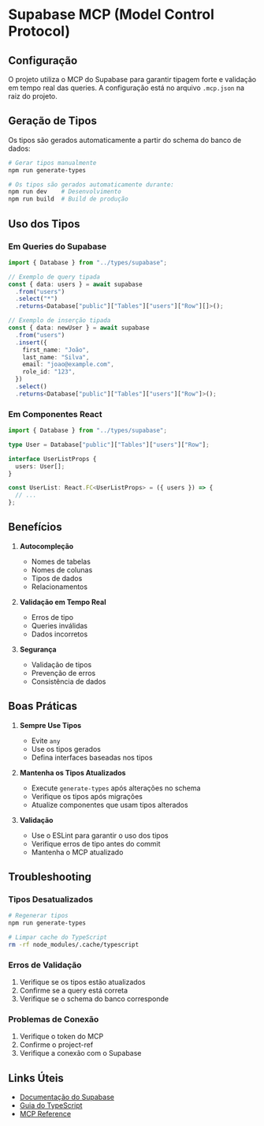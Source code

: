 # Supabase MCP (Model Control Protocol)

## Configuração

O projeto utiliza o MCP do Supabase para garantir tipagem forte e validação em tempo real das queries. A configuração está no arquivo `.mcp.json` na raiz do projeto.

## Geração de Tipos

Os tipos são gerados automaticamente a partir do schema do banco de dados:

```bash
# Gerar tipos manualmente
npm run generate-types

# Os tipos são gerados automaticamente durante:
npm run dev    # Desenvolvimento
npm run build  # Build de produção
```

## Uso dos Tipos

### Em Queries do Supabase

```typescript
import { Database } from "../types/supabase";

// Exemplo de query tipada
const { data: users } = await supabase
  .from("users")
  .select("*")
  .returns<Database["public"]["Tables"]["users"]["Row"][]>();

// Exemplo de inserção tipada
const { data: newUser } = await supabase
  .from("users")
  .insert({
    first_name: "João",
    last_name: "Silva",
    email: "joao@example.com",
    role_id: "123",
  })
  .select()
  .returns<Database["public"]["Tables"]["users"]["Row"]>();
```

### Em Componentes React

```typescript
import { Database } from "../types/supabase";

type User = Database["public"]["Tables"]["users"]["Row"];

interface UserListProps {
  users: User[];
}

const UserList: React.FC<UserListProps> = ({ users }) => {
  // ...
};
```

## Benefícios

1. **Autocompleção**
   - Nomes de tabelas
   - Nomes de colunas
   - Tipos de dados
   - Relacionamentos

2. **Validação em Tempo Real**
   - Erros de tipo
   - Queries inválidas
   - Dados incorretos

3. **Segurança**
   - Validação de tipos
   - Prevenção de erros
   - Consistência de dados

## Boas Práticas

1. **Sempre Use Tipos**
   - Evite `any`
   - Use os tipos gerados
   - Defina interfaces baseadas nos tipos

2. **Mantenha os Tipos Atualizados**
   - Execute `generate-types` após alterações no schema
   - Verifique os tipos após migrações
   - Atualize componentes que usam tipos alterados

3. **Validação**
   - Use o ESLint para garantir o uso dos tipos
   - Verifique erros de tipo antes do commit
   - Mantenha o MCP atualizado

## Troubleshooting

### Tipos Desatualizados

```bash
# Regenerar tipos
npm run generate-types

# Limpar cache do TypeScript
rm -rf node_modules/.cache/typescript
```

### Erros de Validação

1. Verifique se os tipos estão atualizados
2. Confirme se a query está correta
3. Verifique se o schema do banco corresponde

### Problemas de Conexão

1. Verifique o token do MCP
2. Confirme o project-ref
3. Verifique a conexão com o Supabase

## Links Úteis

- [Documentação do Supabase](https://supabase.com/docs)
- [Guia do TypeScript](https://www.typescriptlang.org/docs/)
- [MCP Reference](https://supabase.com/docs/reference/mcp)
